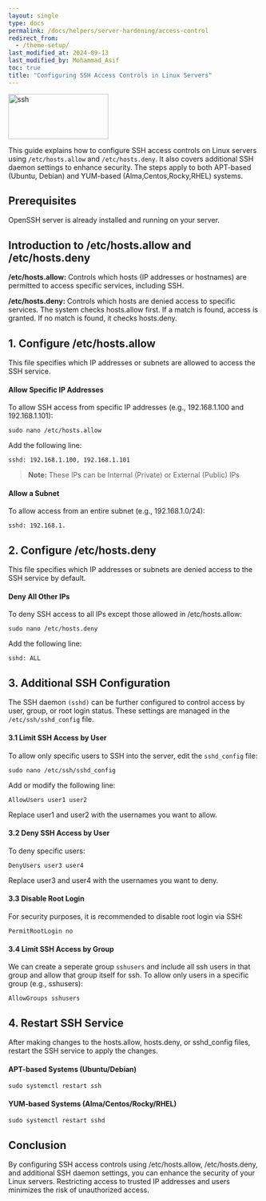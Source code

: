 ```yaml
---
layout: single
type: docs
permalink: /docs/helpers/server-hardening/access-control
redirect_from:
  - /theme-setup/
last_modified_at: 2024-09-13
last_modified_by: Mohammad_Asif
toc: true
title: "Configuring SSH Access Controls in Linux Servers"
---
```


<img alt="ssh" src="https://www.redeszone.net/app/uploads-redeszone.net/2020/04/clave-ssh-windows.jpg?x=480&y=375&quality=40" width="200" height="90" />

This guide explains how to configure SSH access controls on Linux servers using `/etc/hosts.allow` and `/etc/hosts.deny`. It also covers additional SSH daemon settings to enhance security. The steps apply to both APT-based (Ubuntu, Debian) and YUM-based (Alma,Centos,Rocky,RHEL) systems.

## Prerequisites

OpenSSH server is already installed and running on your server.

## Introduction to /etc/hosts.allow and /etc/hosts.deny

**/etc/hosts.allow:** Controls which hosts (IP addresses or hostnames) are permitted to access specific services, including SSH.

**/etc/hosts.deny:** Controls which hosts are denied access to specific services.
The system checks hosts.allow first. If a match is found, access is granted. If no match is found, it checks hosts.deny.

## 1. Configure /etc/hosts.allow

This file specifies which IP addresses or subnets are allowed to access the SSH service.

#### Allow Specific IP Addresses

To allow SSH access from specific IP addresses (e.g., 192.168.1.100 and 192.168.1.101):
```
sudo nano /etc/hosts.allow
```

Add the following line:
```
sshd: 192.168.1.100, 192.168.1.101
```
> **Note:** These IPs can be Internal (Private) or External (Public) IPs

#### Allow a Subnet

To allow access from an entire subnet (e.g., 192.168.1.0/24):
```
sshd: 192.168.1.
```

## 2. Configure /etc/hosts.deny

This file specifies which IP addresses or subnets are denied access to the SSH service by default.

#### Deny All Other IPs

To deny SSH access to all IPs except those allowed in /etc/hosts.allow:
```
sudo nano /etc/hosts.deny
```

Add the following line:
```
sshd: ALL
```

## 3. Additional SSH Configuration

The SSH daemon `(sshd)` can be further configured to control access by user, group, or root login status. These settings are managed in the `/etc/ssh/sshd_config` file.

#### 3.1 Limit SSH Access by User

To allow only specific users to SSH into the server, edit the `sshd_config` file:
```
sudo nano /etc/ssh/sshd_config
```

Add or modify the following line:
```
AllowUsers user1 user2
```

Replace user1 and user2 with the usernames you want to allow.

#### 3.2 Deny SSH Access by User
To deny specific users:
```
DenyUsers user3 user4
```

Replace user3 and user4 with the usernames you want to deny.

#### 3.3 Disable Root Login
For security purposes, it is recommended to disable root login via SSH:
```
PermitRootLogin no
```

#### 3.4 Limit SSH Access by Group

We can create a seperate group `sshusers` and include all ssh users in that group and allow that group itself for ssh.
To allow only users in a specific group (e.g., sshusers):
```
AllowGroups sshusers
```

## 4. Restart SSH Service

After making changes to the hosts.allow, hosts.deny, or sshd_config files, restart the SSH service to apply the changes.

#### APT-based Systems (Ubuntu/Debian)
```
sudo systemctl restart ssh
```

#### YUM-based Systems (Alma/Centos/Rocky/RHEL)
```
sudo systemctl restart sshd
```

## Conclusion

By configuring SSH access controls using /etc/hosts.allow, /etc/hosts.deny, and additional SSH daemon settings, you can enhance the security of your Linux servers. Restricting access to trusted IP addresses and users minimizes the risk of unauthorized access.




